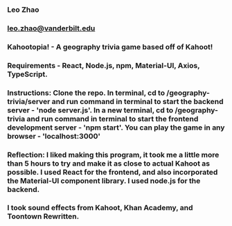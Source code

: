 ### Leo Zhao
### leo.zhao@vanderbilt.edu
### Kahootopia! - A geography trivia game based off of Kahoot!

### Requirements - React, Node.js, npm, Material-UI, Axios, TypeScript. 
### Instructions: Clone the repo. In terminal, cd to /geography-trivia/server and run command in terminal to start the backend server - 'node server.js'. In a new terminal, cd to /geography-trivia and run command in terminal to start the frontend development server - 'npm start'. You can play the game in any browser - 'localhost:3000'

### Reflection: I liked making this program, it took me a little more than 5 hours to try and make it as close to actual Kahoot as possible. I used React for the frontend, and also incorporated the Material-UI component library. I used node.js for the backend.
### I took sound effects from Kahoot, Khan Academy, and Toontown Rewritten.
